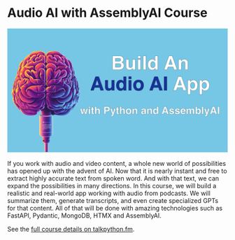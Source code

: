 # Audio AI with AssemblyAI Course

[![](./readme_resources/assemblyai-course.jpg)](https://training.talkpython.fm/courses/build-an-audio-ai-app-with-python-and-assemblyai)

If you work with audio and video content, a whole new world of possibilities has opened up with the advent of AI. Now that it is nearly instant and free to extract highly accurate text from spoken word. And with that text, we can expand the possibilities in many directions. In this course, we will build a realistic and real-world app working with audio from podcasts. We will summarize them, generate transcripts, and even create specialized GPTs for that content. All of that will be done with amazing technologies such as FastAPI, Pydantic, MongoDB, HTMX and AssemblyAI.

See the [full course details on talkpython.fm](https://training.talkpython.fm/courses/build-an-audio-ai-app-with-python-and-assemblyai).
